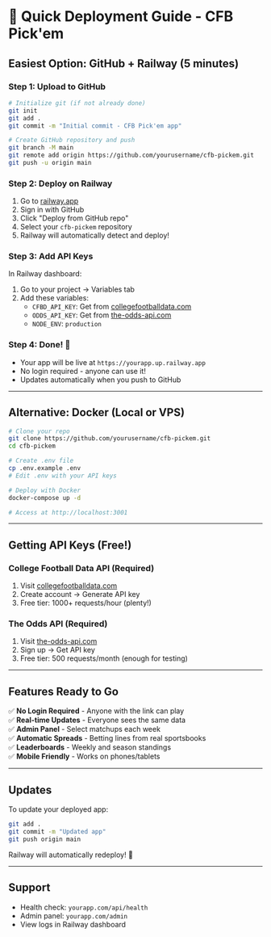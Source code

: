 # 🚀 Quick Deployment Guide - CFB Pick'em

## Easiest Option: GitHub + Railway (5 minutes)

### Step 1: Upload to GitHub
```bash
# Initialize git (if not already done)
git init
git add .
git commit -m "Initial commit - CFB Pick'em app"

# Create GitHub repository and push
git branch -M main
git remote add origin https://github.com/yourusername/cfb-pickem.git
git push -u origin main
```

### Step 2: Deploy on Railway
1. Go to [railway.app](https://railway.app)
2. Sign in with GitHub
3. Click "Deploy from GitHub repo"
4. Select your `cfb-pickem` repository
5. Railway will automatically detect and deploy!

### Step 3: Add API Keys
In Railway dashboard:
1. Go to your project → Variables tab
2. Add these variables:
   - `CFBD_API_KEY`: Get from [collegefootballdata.com](https://collegefootballdata.com/)
   - `ODDS_API_KEY`: Get from [the-odds-api.com](https://the-odds-api.com/)
   - `NODE_ENV`: `production`

### Step 4: Done! 🎉
- Your app will be live at `https://yourapp.up.railway.app`
- No login required - anyone can use it!
- Updates automatically when you push to GitHub

---

## Alternative: Docker (Local or VPS)

```bash
# Clone your repo
git clone https://github.com/yourusername/cfb-pickem.git
cd cfb-pickem

# Create .env file
cp .env.example .env
# Edit .env with your API keys

# Deploy with Docker
docker-compose up -d

# Access at http://localhost:3001
```

---

## Getting API Keys (Free!)

### College Football Data API (Required)
1. Visit [collegefootballdata.com](https://collegefootballdata.com/)
2. Create account → Generate API key
3. Free tier: 1000+ requests/hour (plenty!)

### The Odds API (Required)
1. Visit [the-odds-api.com](https://the-odds-api.com/)  
2. Sign up → Get API key
3. Free tier: 500 requests/month (enough for testing)

---

## Features Ready to Go

✅ **No Login Required** - Anyone with the link can play  
✅ **Real-time Updates** - Everyone sees the same data  
✅ **Admin Panel** - Select matchups each week  
✅ **Automatic Spreads** - Betting lines from real sportsbooks  
✅ **Leaderboards** - Weekly and season standings  
✅ **Mobile Friendly** - Works on phones/tablets  

---

## Updates

To update your deployed app:
```bash
git add .
git commit -m "Updated app"
git push origin main
```
Railway will automatically redeploy! 🚀

---

## Support

- Health check: `yourapp.com/api/health`
- Admin panel: `yourapp.com/admin` 
- View logs in Railway dashboard
